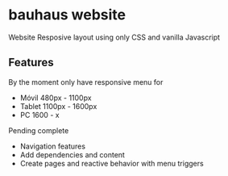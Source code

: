 # bauhaus website

Website Resposive layout using only CSS and vanilla Javascript 
## Features

By the moment only have responsive menu for

- Móvil 480px - 1100px
- Tablet 1100px - 1600px
- PC 1600 - x

Pending complete 
- Navigation features
- Add dependencies and content
- Create pages and reactive behavior with menu triggers
